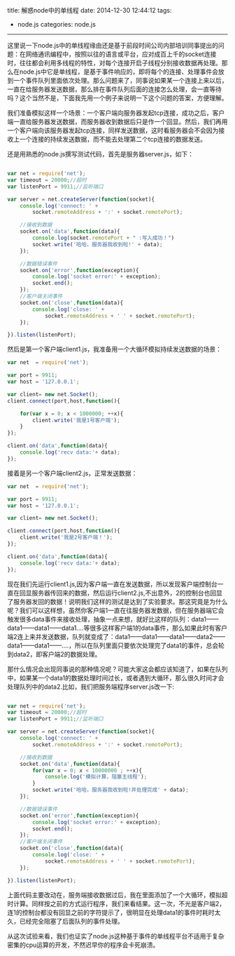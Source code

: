 title: 解惑node中的单线程
date: 2014-12-30 12:44:12
tags:
- node.js
categories: node.js
---
这里说一下node.js中的单线程缘由还是基于前段时间公司内部培训同事提出的问题：在网络通讯编程中，按照以往的语言或平台，应对成百上千的socket连接时，往往都会利用多线程的特性，对每个连接开启子线程分别接收数据再处理。那么在node.js中它是单线程，是基于事件响应的，即将每个的连接、处理事件会放到一个事件队列里面依次处理。那么问题来了，同事说如果某一个连接上来以后，一直在给服务器发送数据，那么排在事件队列后面的连接怎么处理，会一直等待吗？这个当然不是，下面我先用一个例子来说明一下这个问题的答案，方便理解。

我们准备模拟这样一个场景：一个客户端向服务器发起tcp连接，成功之后，客户端一直给服务器发送数据，而服务器收到数据后只是作一个回显。然后，我们再用一个客户端向该服务器发起tcp连接，同样发送数据，这时看服务器会不会因为接收上一个连接的持续发送数据，而不能去处理第二个tcp连接的数据发送。<!-- more -->

还是用熟悉的node.js撰写测试代码，首先是服务器server.js，如下：

```javascript

var net = require('net');
var timeout = 20000;//超时
var listenPort = 9911;//监听端口

var server = net.createServer(function(socket){
    console.log('connect: ' +
        socket.remoteAddress + ':' + socket.remotePort);

    //接收到数据
    socket.on('data',function(data){
		console.log(socket.remotePort + " :写入成功！")	    
		socket.write('哈哈，服务器我收到啦!' + data);
    });

    //数据错误事件
    socket.on('error',function(exception){
        console.log('socket error:' + exception);
        socket.end();
    });
    //客户端关闭事件
    socket.on('close',function(data){
        console.log('close: ' +
            socket.remoteAddress + ' ' + socket.remotePort);
    });

}).listen(listenPort);


```

然后是第一个客户端client1.js，我准备用一个大循环模拟持续发送数据的场景：

```javascript
var net  = require('net');

var port = 9911;
var host = '127.0.0.1';

var client= new net.Socket();
client.connect(port,host,function(){

    for(var x = 0; x < 1000000; ++x){
	    client.write('我是1号客户端');
	}
});

client.on('data',function(data){
    console.log('recv data:'+ data);
});

```

接着是另一个客户端client2.js，正常发送数据：

```javascript
var net  = require('net');

var port = 9911;
var host = '127.0.0.1';

var client= new net.Socket();

client.connect(port,host,function(){
	client.write('我是2号客户端！');
});

client.on('data',function(data){
    console.log('recv data:'+ data);
});

```

现在我们先运行client1.js,因为客户端一直在发送数据，所以发现客户端控制台一直在回显服务器传回来的数据，然后运行client2.js,不出意外，2的控制台也回显了服务器发回的数据！说明我们这样的测试是达到了实验要求。那这究竟是为什么呢？我们可以这样想，虽然你客户端1一直在往服务器发数据，但在服务器端它会触发很多data事件来接收处理，抽象一点来想，就好比这样的队列：data1——data1——data1——data1....等很多这样客户端1的data事件，那么如果此时有客户端2连上来并发送数据，队列就变成了：data1——data1——data1——data2——data1——data1——....，所以在队列里面只要依次处理完了data1的事件，总会轮到data2，即客户端2的数据处理。

那什么情况会出现同事说的那种情况呢？可能大家这会都应该知道了，如果在队列中，如果某一个data1的数据处理时间过长，或者遇到大循环，那么很久时间才会处理队列中的data2.比如，我们把服务端程序server.js改一下:

```javascript

var net = require('net');
var timeout = 20000;//超时
var listenPort = 9911;//监听端口

var server = net.createServer(function(socket){
    console.log('connect: ' +
        socket.remoteAddress + ':' + socket.remotePort);

    //接收到数据
    socket.on('data',function(data){
		for(var x = 0; x < 10000000 ; ++x){
	    	console.log('模拟计算，阻塞主线程');
		}   
		socket.write('哈哈，服务器我收到啦!并处理完成' + data);
    });

    //数据错误事件
    socket.on('error',function(exception){
        console.log('socket error:' + exception);
        socket.end();
    });
    //客户端关闭事件
    socket.on('close',function(data){
        console.log('close: ' +
            socket.remoteAddress + ' ' + socket.remotePort);
    });

}).listen(listenPort);


```
上面代码主要改动在，服务端接收数据过后，我在里面添加了一个大循环，模拟超时计算。同样按之前的方式运行程序，我们来看结果。这一次，不光是客户端2，连1的控制台都没有回显之前的字符提示了，很明显在处理data1的事件时耗时太久，已经完全阻塞了后面队列的事件处理。

从这次试验来看，我们也证实了node.js这种基于事件的单线程平台不适用于复杂密集的cpu运算的开发，不然迟早你的程序会卡死崩溃。